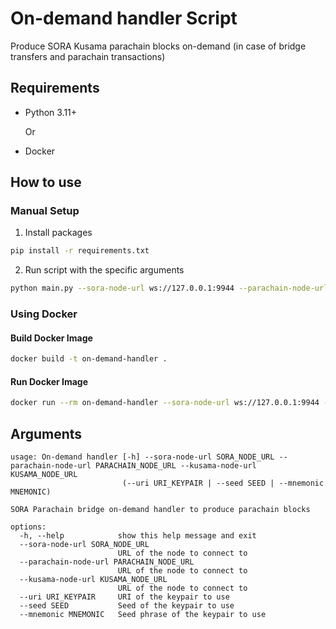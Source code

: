 # On-demand handler Script

Produce SORA Kusama parachain blocks on-demand (in case of bridge transfers and parachain transactions)

## Requirements

- Python 3.11+

  Or

- Docker

## How to use

### Manual Setup

1. Install packages

```bash
pip install -r requirements.txt
```

2. Run script with the specific arguments

```bash
python main.py --sora-node-url ws://127.0.0.1:9944 --parachain-node-url ws://127.0.0.1:9944 --kusama-node-url ws://127.0.0.1:9944 --uri //Alice
```

### Using Docker

#### Build Docker Image

```bash
docker build -t on-demand-handler .
```

#### Run Docker Image

```bash
docker run --rm on-demand-handler --sora-node-url ws://127.0.0.1:9944 --parachain-node-url ws://127.0.0.1:9944 --kusama-node-url ws://127.0.0.1:9944 --uri //Alice 
```

## Arguments

```
usage: On-demand handler [-h] --sora-node-url SORA_NODE_URL --parachain-node-url PARACHAIN_NODE_URL --kusama-node-url KUSAMA_NODE_URL
                         (--uri URI_KEYPAIR | --seed SEED | --mnemonic MNEMONIC)

SORA Parachain bridge on-demand handler to produce parachain blocks

options:
  -h, --help            show this help message and exit
  --sora-node-url SORA_NODE_URL
                        URL of the node to connect to
  --parachain-node-url PARACHAIN_NODE_URL
                        URL of the node to connect to
  --kusama-node-url KUSAMA_NODE_URL
                        URL of the node to connect to
  --uri URI_KEYPAIR     URI of the keypair to use
  --seed SEED           Seed of the keypair to use
  --mnemonic MNEMONIC   Seed phrase of the keypair to use
```
